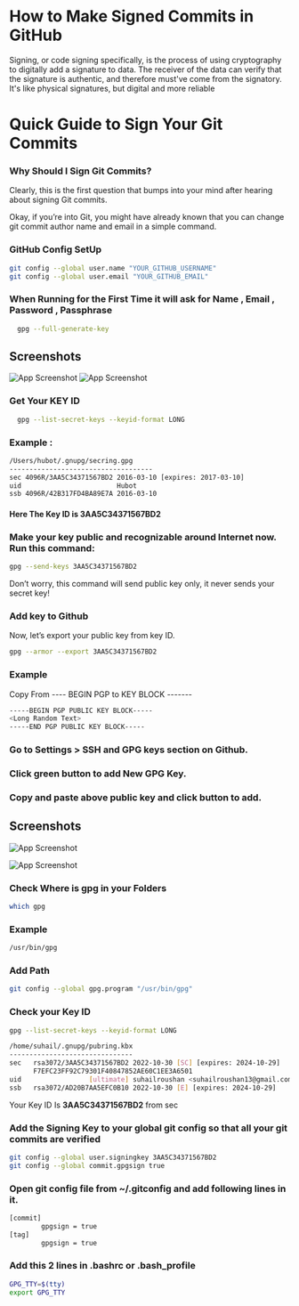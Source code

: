 
# How to Make Signed Commits in GitHub

Signing, or code signing specifically, is the process of using cryptography to digitally add a signature to data. The receiver of the data can verify that the signature is authentic, and therefore must've come from the signatory. It's like physical signatures, but digital and more reliable


# Quick Guide to Sign Your Git Commits

### Why Should I Sign Git Commits?

Clearly, this is the first question that bumps into your mind after hearing about signing Git commits.

Okay, if you’re into Git, you might have already known that you can change git commit author name and email in a simple command.

### GitHub Config SetUp
```bash
git config --global user.name "YOUR_GITHUB_USERNAME"
git config --global user.email "YOUR_GITHUB_EMAIL"
```

### When Running for the First Time it will ask for Name , Email , Password , Passphrase
```bash
  gpg --full-generate-key
```
## Screenshots

![App Screenshot](https://i.imgur.com/wxY80w3.png)
![App Screenshot](https://i.imgur.com/7YF5e75.png)

### Get Your KEY ID
```bash
  gpg --list-secret-keys --keyid-format LONG
```

### Example :

```bash
/Users/hubot/.gnupg/secring.gpg
------------------------------------
sec 4096R/3AA5C34371567BD2 2016-03-10 [expires: 2017-03-10]
uid                        Hubot 
ssb 4096R/42B317FD4BA89E7A 2016-03-10
```

 #### Here The Key ID is **3AA5C34371567BD2**

### Make your key public and recognizable around Internet now. Run this command:

```bash
gpg --send-keys 3AA5C34371567BD2
```
Don’t worry, this command will send public key only, it never sends your secret key!


### Add key to Github
Now, let’s export your public key from key ID.

```bash
gpg --armor --export 3AA5C34371567BD2
```

### Example 
Copy From  ---- BEGIN PGP to KEY BLOCK -------
```bash
-----BEGIN PGP PUBLIC KEY BLOCK-----
<Long Random Text>
-----END PGP PUBLIC KEY BLOCK-----
```

### Go to Settings > SSH and GPG keys section on Github.

### Click green button to add New GPG Key.

### Copy and paste above public key and click button to add.




## Screenshots

![App Screenshot](https://i.imgur.com/FcedzuI.png)

![App Screenshot](https://i.imgur.com/YCdWSAT.png)




### Check Where is gpg in your Folders

```bash
which gpg
```
### Example

```bash
/usr/bin/gpg

```

### Add Path 


```bash
git config --global gpg.program "/usr/bin/gpg"
```

### Check your Key ID


```bash
gpg --list-secret-keys --keyid-format LONG

/home/suhail/.gnupg/pubring.kbx
-------------------------------
sec   rsa3072/3AA5C34371567BD2 2022-10-30 [SC] [expires: 2024-10-29]
      F7EFC23FF92C79301F40847852AE60C1EE3A6501
uid                 [ultimate] suhailroushan <suhailroushan13@gmail.com>
ssb   rsa3072/AD20B7AA5EFC0B10 2022-10-30 [E] [expires: 2024-10-29]
```

Your Key ID Is **3AA5C34371567BD2** from sec 

### Add the Signing Key to your global git config so that all your git commits are verified

```bash
git config --global user.signingkey 3AA5C34371567BD2
git config --global commit.gpgsign true
```

### Open git config file from ~/.gitconfig and add following lines in it.

```bash
[commit]
        gpgsign = true
[tag]
        gpgsign = true
```

### Add this 2 lines in .bashrc or .bash_profile
```bash
GPG_TTY=$(tty)
export GPG_TTY
```
